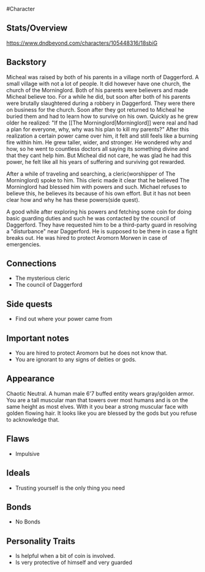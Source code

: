 #Character 

## Stats/Overview
https://www.dndbeyond.com/characters/105448316/18sbiG

## Backstory
Micheal was raised by both of his parents in a village north of Daggerford. A small village with not a lot of people. It did however have one church, the church of the Morninglord. Both of his parents were believers and made Micheal believe too. For a while he did, but soon after both of his parents were brutally slaughtered during a robbery in Daggerford. They were there on business for the church. Soon after they got returned to Micheal he buried them and had to learn how to survive on his own. Quickly as he grew older he realized: "If the [[The Morninglord|Morninglord]] were real and had a plan for everyone, why, why was his plan to kill my parents?" After this realization a certain power came over him, it felt and still feels like a burning fire within him. He grew taller, wider, and stronger. He wondered why and how, so he went to countless doctors all saying its something divine and that they cant help him. But Micheal did not care, he was glad he had this power, he felt like all his years of suffering and surviving got rewarded. 

After a while of traveling and searching, a cleric(worshipper of The Morninglord) spoke to him. This cleric made it clear that he believed The Morninglord had blessed him with powers and such. Michael refuses to believe this, he believes its because of his own effort. But it has not been clear how and why he has these powers(side quest).

A good while after exploring his powers and fetching some coin for doing basic guarding duties and such he was contacted by the council of Daggerford. They have requested him to be a third-party guard in resolving a "disturbance" near Daggerford. He is supposed to be there in case a fight breaks out. He was hired to protect Aromorn Morwen in case of emergencies.

## Connections
* The mysterious cleric
* The council of Daggerford

## Side quests
* Find out where your power came from

## Important notes
* You are hired to protect Aromorn but he does not know that.
* You are ignorant to any signs of deities or gods.

## Appearance
Chaotic Neutral. A human male 6'7 buffed entity wears gray/golden armor. You are a tall muscular man that towers over most humans and is on the same height as most elves. With it you bear a strong muscular face with golden flowing hair. It looks like you are blessed by the gods but you refuse to acknowledge that. 

## Flaws
* Impulsive
## Ideals
* Trusting yourself is the only thing you need
## Bonds
* No Bonds
## Personality Traits
* Is helpful when a bit of coin is involved.
* Is very protective of himself and very guarded
